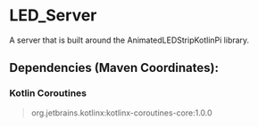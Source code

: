 # LED_Server

A server that is built around the AnimatedLEDStripKotlinPi library.

## Dependencies (Maven Coordinates):

### Kotlin Coroutines

> org.jetbrains.kotlinx:kotlinx-coroutines-core:1.0.0
